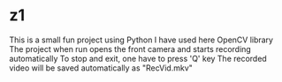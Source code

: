 # z1
This is a small fun project using Python
I have used here OpenCV library
The project when run opens the front camera and starts recording automatically
To stop and exit, one have to press 'Q' key
The recorded video will be saved automatically as "RecVid.mkv"

